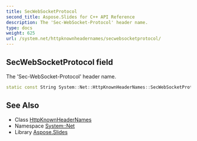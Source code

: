 ```yaml
---
title: SecWebSocketProtocol
second_title: Aspose.Slides for C++ API Reference
description: The 'Sec-WebSocket-Protocol' header name.
type: docs
weight: 625
url: /system.net/httpknownheadernames/secwebsocketprotocol/
---
```

## SecWebSocketProtocol field


The 'Sec-WebSocket-Protocol' header name.

```cpp
static const String System::Net::HttpKnownHeaderNames::SecWebSocketProtocol
```

## See Also

* Class [HttpKnownHeaderNames](../)
* Namespace [System::Net](../../)
* Library [Aspose.Slides](../../../)